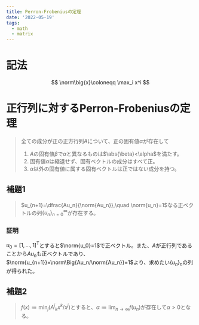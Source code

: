 ```yaml
---
title: Perron-Frobeniusの定理
date: '2022-05-19'
tags:
  - math
  - matrix
---
```


# 記法

$$
\norm\big{x}\coloneqq \max_i x^i
$$


# 正行列に対するPerron-Frobeniusの定理

> 全ての成分が正の正方行列$A$について、正の固有値$\alpha$が存在して
> 1. $A$の固有値$\beta$で$\alpha$と異なるものは$\abs{\beta}<\alpha$を満たす。
> 2. 固有値$\alpha$は縮退せず、固有ベクトルの成分はすべて正。
> 3. $\alpha$以外の固有値に属する固有ベクトルは正ではない成分を持つ。

## 補題1
> $u_{n+1}=\dfrac{Au_n}{\norm{Au_n}},\quad \norm{u_n}=1$なる正ベクトルの列$\{u_n\}_{n=0}^\infty$が存在する。

### 証明
$u_0=[1,\dots,1]^\mathrm{T}$とすると$\norm{u_0}=1$で正ベクトル。また、$A$が正行列であることから$Au_n$も正ベクトルであり、$\norm{u_{n+1}}=\norm\Big{Au_n/\norm{Au_n}}=1$より、求めたい$\{u_n\}_n$の列が得られた。

## 補題2
> $f(x)\coloneqq \min_j (A^j{}_k x^k/x^j)$とすると、$\alpha\coloneqq \lim_{n\to\infty}f(u_n)$が存在して$\alpha>0$となる。